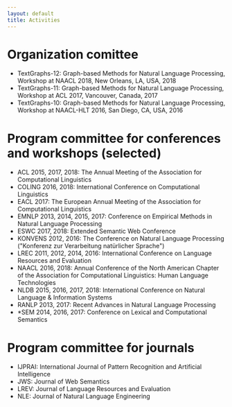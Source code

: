 ```yaml
---
layout: default
title: Activities
---
```


# Organization comittee

  * TextGraphs-12: Graph-based Methods for Natural Language Processing, Workshop at NAACL 2018, New Orleans, LA, USA, 2018
  * TextGraphs-11: Graph-based Methods for Natural Language Processing, Workshop at ACL 2017, Vancouver, Canada, 2017
  * TextGraphs-10: Graph-based Methods for Natural Language Processing, Workshop at NAACL-HLT 2016, San Diego, CA, USA, 2016

# Program committee for conferences and workshops (selected)

  * ACL 2015, 2017, 2018: The Annual Meeting of the Association for Computational Linguistics
  * COLING 2016, 2018: International Conference on Computational Linguistics
  * EACL 2017: The European Annual Meeting of the Association for Computational Linguistics
  * EMNLP 2013, 2014, 2015, 2017: Conference on Empirical Methods in Natural Language Processing
  * ESWC 2017, 2018: Extended Semantic Web Conference
  * KONVENS 2012, 2016: The Conference on Natural Language Processing ("Konferenz zur Verarbeitung natürlicher Sprache")
  * LREC 2011, 2012, 2014, 2016: International Conference on Language Resources and Evaluation 
  * NAACL 2016, 2018: Annual Conference of the North American Chapter of the Association for Computational Linguistics: Human Language Technologies
  * NLDB 2015, 2016, 2017, 2018: International Conference on Natural Language \& Information Systems
  * RANLP 2013, 2017: Recent Advances in Natural Language Processing
  * \*SEM 2014, 2016, 2017: Conference on Lexical and Computational Semantics



# Program committee for journals

  * IJPRAI: International Journal of Pattern Recognition and Artificial Intelligence
  * JWS: Journal of Web Semantics
  * LREV: Journal of Language Resources and Evaluation
  * NLE: Journal of Natural Language Engineering
